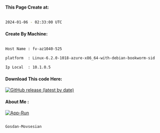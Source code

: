 
   
#### This Page Create at:

```bash

2024-01-06 - 02:33:00 UTC

```

#### Create By Machine:

```bash

Host Name : fv-az1040-525

platform  : Linux-6.2.0-1018-azure-x86_64-with-debian-bookworm-sid

Ip Local  : 10.1.0.5

```
#### Download This code Here:

[![GitHub release (latest by date)](https://img.shields.io/github/v/release/Gosdan-Movsesian/Gosdan?style=for-the-badge&label=Download)](https://github.com/Gosdan-Movsesian/Gosdan/releases) 

</p> 

#### About Me :

[![App-Run](https://github.com/Gosdan-Movsesian/Gosdan/actions/workflows/App-Run.yml/badge.svg)](https://github.com/Gosdan-Movsesian/Gosdan/actions/workflows/App-Run.yml)

```bash

Gosdan-Movsesian

```

